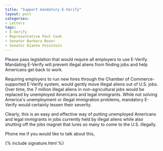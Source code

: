 ```yaml
---
title: "Support mandatory E-Verify"
layout: post
categories:
- Letters
tags:
- E-Verify
- Representative Paul Cook
- Senator Barbara Boxer
- Senator Dianne Feinstein
---
```


Please pass legislation that would require all employers to use E-Verify. Mandating E-Verify will prevent illegal aliens from finding jobs and help Americans get back to work.

Requiring employers to run new hires through the Chamber of Commerce-supported E-Verify system, would gently move illegal aliens out of U.S. jobs. Over time, the 7 million illegal aliens in non-agricultural jobs would be replaced by unemployed Americans and legal immigrants. While not solving America's unemployment or illegal immigration problems, mandatory E-Verify would certainly lessen their severity.

Clearly, this is an easy and effective way of putting unemployed Americans and legal immigrants in jobs currently held by illegal aliens while also shutting off the jobs magnet that lures so many to come to the U.S. illegally.

Phone me if you would like to talk about this,

{% include signature.html %}
